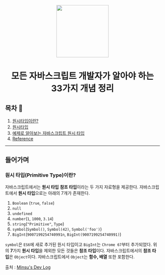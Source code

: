 <div align="center">

  <img height="170" width="170" src="https://img.icons8.com/color/344/javascript.png">

  # 모든 자바스크립트 개발자가 알아야 하는 33가지 개념 정리

</div>

## 목차 🥇

1. [원시타입이란?](#What's-Primitive)
2. [원시타입](#Primitive)
3. [예제로 알아보는 자바스크립트 원시 타입](#Primitive-example)
4. [Reference](#Reference)

---

## 들어가며 

### 원시 타입(Primitive Type)이란? <a name="What's-Primitive"></a>

자바스크립트에서는 **원시 타입** **참조 타입**이라는 두 가지 자료형을 제공한다.
자바스크립트에서 **원시 타입**으로는 아래의 7개가 존재한다.

1. `Boolean` (`true`, `false`)
2. `null`
3. `undefined`
4. `number`(`1`, `1000`, `3.14`)
5. `string`(`"Primitive"`, `Type`)
6. `symbol`(`Symbol()`, `Symbol(42)`, `Symbol('foo')`)
7. `BigInt`(`9007199254740991n`, `BigInt(9007199254740991)`)

`symbol`은 `ES6`에 새로 추가된 원시 타입이고 `BigInt`는 `Chrome 67`부터 추가되었다.
위의 **7**가지 **원시 타입**을 제외한 모든 것들은 **참조 타입**이다.
자바스크립트에서의 **참조 타입**은 `Object`이다.
자바스크립트에서 `Object`는 **함수, 배열** 또한 포함한다.



출처 : [Minsu's Dev Log](https://alstn2468.github.io/Javascript/2020-02-28-callstack/)
